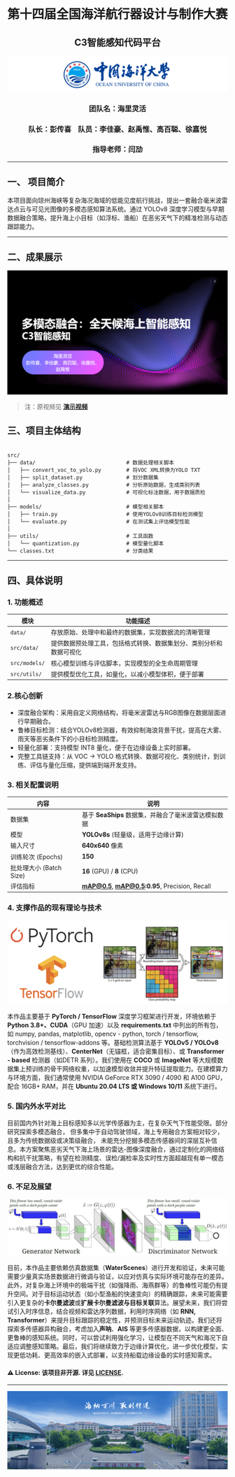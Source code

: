 <div align="center">
  <h1>第十四届全国海洋航行器设计与制作大赛
  <h2>C3智能感知代码平台
</div>

<img src="./doc/img/ouc.png" alt="ouc_alt" title="ouc_img">

<div align="center">
  <h3> 团队名：海里灵活
  <h3> 队长：彭传喜 &nbsp;&nbsp; 队员：李佳豪、赵禹惟、高百聪、徐嘉悦
  <h3> 指导老师：闫劢
</div>

---

## 一、 项目简介
本项目面向琼州海峡等复杂海况海域的低能见度航行挑战，提出一套融合毫米波雷达点云与可见光图像的多模态感知算法系统。通过 YOLOv8 深度学习模型与早期数据融合策略，提升海上小目标（如浮标、渔船）在恶劣天气下的精准检测与动态跟踪能力。

---

## 二、成果展示
<p align="center">
  <img src="./doc/img/video.gif" alt="video_alt" title="video_img">
</p>

> 注：原视频见 [**演示视频**](./doc/国赛上交材料/Vlog/海里灵活-PPT.mp4)

## 三、项目主体结构
<pre><code>
src/
├── data/                             # 数据处理相关脚本
│   ├── convert_voc_to_yolo.py        # 将VOC XML转换为YOLO TXT
│   ├── split_dataset.py              # 划分数据集
│   ├── analyze_classes.py            # 分析原始数据，生成类别列表
│   └── visualize_data.py             # 可视化标注数据，用于数据质检
│
├── models/                           # 模型相关脚本
│   ├── train.py                      # 使用YOLOv8训练目标检测模型
│   └── evaluate.py                   # 在测试集上评估模型性能
│
├── utils/                            # 工具函数
│   └── quantization.py               # 模型量化脚本
└── classes.txt                       # 分类结果
</code></pre>

---

## 四、具体说明
### 1. 功能概述
| 模块     | 功能描述 |
|----------|----------|
| `data/` | 存放原始、处理中和最终的数据集，实现数据流的清晰管理 |
| `src/data/` | 提供数据预处理工具，包括格式转换、数据集划分、类别分析和数据可视化 |
| `src/models/` | 核心模型训练与评估脚本，实现模型的全生命周期管理 |
| `src/utils/` | 提供模型优化工具，如量化，以减小模型体积，便于部署 |

### 2.核心创新
-  深度融合架构：采用自定义网络结构，将毫米波雷达与RGB图像在数据层面进行早期融合。
- 鲁棒目标检测：结合YOLOv8检测器，有效抑制海浪背景干扰，提高在大雾、雨天等恶劣条件下的小目标检测精度。
- 轻量化部署：支持模型 INT8 量化，便于在边缘设备上实时部署。
- 完整工具链支持：从 VOC → YOLO 格式转换、数据可视化、类别统计，到训练、评估与量化压缩，提供端到端开发支持。

### 3. 相关配置说明
| 内容 | 说明 |
|-------------|-----------|
| 数据集 | 基于 **SeaShips** 数据集，并融合了毫米波雷达模拟数据 |
| 模型 | **YOLOv8s** (轻量级，适用于边缘计算) |
| 输入尺寸 | **640x640** 像素 |
| 训练轮次 (Epochs) | **150** |
| 批处理大小 (Batch Size) | **16** (GPU) / **8** (CPU) |
| 评估指标 | **mAP@0.5**, **mAP@0.5:0.95**, Precision, Recall |

### 4. 支撑作品的现有理论与技术
<div align="center">
    <img src="./doc/img/pytorch.png" alt="pytorch_alt" title="pytorch_img">
</div>

本作品主要基于 **PyTorch / TensorFlow** 深度学习框架进行开发，环境依赖于 **Python 3.8+、CUDA**（GPU 加速）以及 **requirements.txt** 中列出的所有包，如 numpy, pandas, matplotlib, opencv - python, torch / tensorflow, torchvision / tensorflow-addons 等。基础检测算法基于 **YOLOv5 / YOLOv8**（作为高效检测基线）、**CenterNet**（无锚框，适合密集目标）、或 **Transformer - based** 检测器（如DETR 系列）。我们使用在 **COCO** 或 **ImageNet** 等大规模数据集上预训练的骨干网络权重，以加速模型收敛并提升特征提取能力。在建模算力与环境方面，我们通常使用 NVIDIA GeForce RTX 3090 / 4090 和 A100 GPU，配合 16GB+ RAM，并在 **Ubuntu 20.04 LTS 或 Windows 10/11** 系统下进行。

### 5. 国内外水平对比
目前国内外针对海上目标感知多以光学传感器为主，在复杂天气下性能受限。部分研究探索多模态融合， 但多集中于自动驾驶领域，海上专用融合方案相对较少， 且多为传统数据级或决策级融合， 未能充分挖掘多模态传感器间的深层互补信息。本方案聚焦恶劣天气下海上场景的雷达-图像深度融合，通过定制化的网络结构和抗干扰策略，有望在检测精度、误检/漏检率及实时性方面超越现有单一模态或浅层融合方法，达到更优的综合性能。

### 6. 不足及展望
<div align="center">
    <img src="./doc/img/RNN.png" alt="RNN_alt" title="RNN_img">
</div>

目前，本作品主要依赖仿真数据集（**WaterScenes**）进行开发和验证，未来可能需要少量真实场景数据进行微调与验证，以应对仿真与实际环境可能存在的差异。此外，对复杂海上环境中的极端干扰（如强降雨、海燕群等）的鲁棒性可能仍有提升空间。对于目标运动状态（如小型渔船的快速变向）的精确跟踪，未来可能需要引入更复杂的**卡尔曼滤波**或**扩展卡尔曼滤波与目标关联**算法。展望未来，我们将尝试引入时序信息，结合视频和雷达序列数据，利用时序网络（如 **RNN, Transformer**）来提升目标跟踪的稳定性，并预测目标未来运动轨迹。我们还将探索多传感器异构融合，考虑加入**声呐**、**AIS** 等更多传感器数据，以构建更全面、更鲁棒的感知系统。同时，可以尝试利用强化学习，让模型在不同天气和海况下自适应调整感知策略。最后，我们将继续致力于边缘计算优化，进一步优化模型，实现更低功耗、更高效率的嵌入式部署，以支持船载边缘设备的实时感知需求。

#### ⚠️ License: 该项目非开源. 详见 [LICENSE](./LICENSE).

---

<img src="./doc/img/ouc2.png" alt="ouc2_alt" title="ouc2_img">